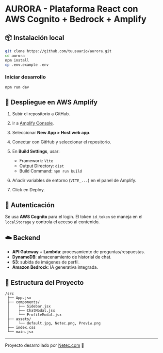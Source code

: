 # AURORA - Plataforma React con AWS Cognito + Bedrock + Amplify

## 📦 Instalación local

```bash
git clone https://github.com/tuusuario/aurora.git
cd aurora
npm install
cp .env.example .env
```

### Iniciar desarrollo

```bash
npm run dev
```

## 🚀 Despliegue en AWS Amplify

1. Subir el repositorio a GitHub.
2. Ir a [Amplify Console](https://console.aws.amazon.com/amplify/home).
3. Seleccionar **New App > Host web app**.
4. Conectar con GitHub y seleccionar el repositorio.
5. En **Build Settings**, usar:
   - Framework: `Vite`
   - Output Directory: `dist`
   - Build Command: `npm run build`

6. Añadir variables de entorno (`VITE_...`) en el panel de Amplify.
7. Click en Deploy.

## 🔐 Autenticación

Se usa **AWS Cognito** para el login. El token `id_token` se maneja en el `localStorage` y controla el acceso al contenido.

## ☁️ Backend

- **API Gateway + Lambda**: procesamiento de preguntas/respuestas.
- **DynamoDB**: almacenamiento de historial de chat.
- **S3**: subida de imágenes de perfil.
- **Amazon Bedrock**: IA generativa integrada.

## 📂 Estructura del Proyecto

```
/src
 ├── App.jsx
 ├── components/
 │    ├── Sidebar.jsx
 │    ├── ChatModal.jsx
 │    └── ProfileModal.jsx
 ├── assets/
 │    └── default.jpg, Netec.png, Previw.png
 ├── index.css
 └── main.jsx
```

---

Proyecto desarrollado por [Netec.com](https://netec.com) 🚀